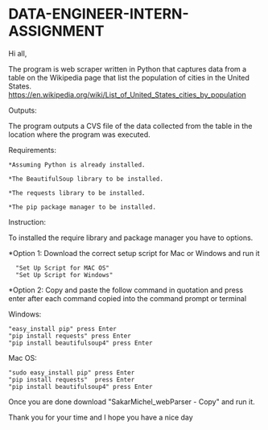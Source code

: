 # DATA-ENGINEER-INTERN-ASSIGNMENT

Hi all,

The program is web scraper written in Python that captures data from a table on the Wikipedia page that list the population of cities in the United States. https://en.wikipedia.org/wiki/List_of_United_States_cities_by_population

Outputs:

The program outputs a CVS file of the data collected from the table in the location where the program was executed.

Requirements:
  
    *Assuming Python is already installed.
  
    *The BeautifulSoup library to be installed.
  
    *The requests library to be installed.
  
    *The pip package manager to be installed.

Instruction:

To installed the require library and package manager you have to options. 

*Option 1: Download the correct  setup script for Mac or Windows and run it
      
      "Set Up Script for MAC OS"
      "Set Up Script for Windows"

*Option 2: Copy and paste the follow command in quotation and press enter after each command copied into the command prompt or terminal

  Windows:
  
    "easy_install pip" press Enter
    "pip install requests" press Enter
    "pip install beautifulsoup4" press Enter

Mac OS:

    "sudo easy_install pip" press Enter
    "pip install requests"  press Enter
    "pip install beautifulsoup4" press Enter


Once you are done download "SakarMichel_webParser - Copy" and run it.

Thank you for your time and I hope you have a nice day
